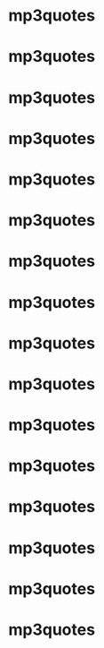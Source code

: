 # mp3quotes
# mp3quotes
# mp3quotes
# mp3quotes
# mp3quotes
# mp3quotes
# mp3quotes
# mp3quotes
# mp3quotes
# mp3quotes
# mp3quotes
# mp3quotes
# mp3quotes
# mp3quotes
# mp3quotes
# mp3quotes

